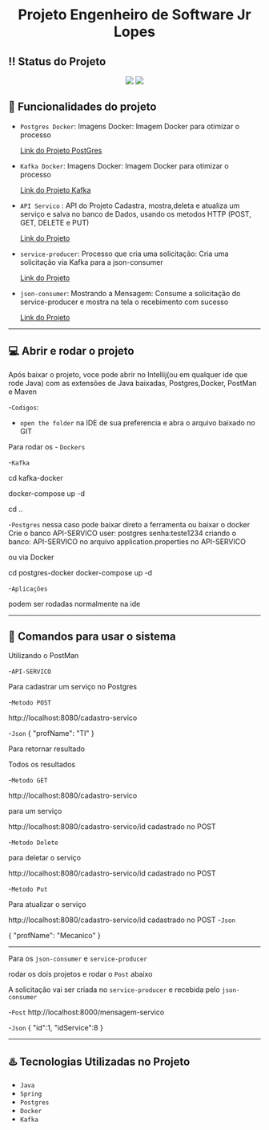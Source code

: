 <h1 align="center"> Projeto Engenheiro de Software Jr Lopes</h1>

## :bangbang: Status do Projeto
<p align="center">
<img src="http://img.shields.io/static/v1?label=STATUS&message=EM%20DESENVOLVIMENTO&color=GREEN&style=for-the-badge"/>
<img src="http://img.shields.io/static/v1?label=STATUS&message=ENTREGUE%20&color=GREEN&style=for-the-badge"/>   
</p>

## :hammer: Funcionalidades do projeto

- `Postgres Docker`: Imagens Docker: 
Imagem Docker para otimizar o processo  

   <a href="https://github.com/gbacharel/Lopes-Teste/tree/master/postgres-docker">Link do Projeto PostGres</a>

- `Kafka Docker`: Imagens Docker: 
Imagem Docker para otimizar o processo  

   <a href="https://github.com/gbacharel/Lopes-Teste/tree/master/kafka-docker">Link do Projeto Kafka</a>

- `API Servico` : API do Projeto
Cadastra, mostra,deleta e atualiza um serviço e salva no banco de Dados, usando os metodos HTTP (POST, GET, DELETE e PUT)

   <a href="https://github.com/gbacharel/Lopes-Teste/tree/master/API-SERVICO">Link do Projeto</a>

- `service-producer`: Processo que cria uma solicitação: 
Cria uma solicitação via Kafka para a json-consumer 

   <a href="https://github.com/gbacharel/Lopes-Teste/tree/master/service-producer">Link do Projeto</a>

- `json-consumer`: Mostrando a Mensagem: 
Consume a solicitação do service-producer e mostra na tela o recebimento com sucesso  

   <a href="https://github.com/gbacharel/Lopes-Teste/tree/master/json-consumer">Link do Projeto</a>

-----------------------------------------------------------------------------------------------------------------------------
## :computer: Abrir e rodar o projeto 
Após baixar o projeto, voce pode abrir no Intellij(ou em qualquer ide que rode Java) 
com as extensões de Java baixadas, Postgres,Docker, PostMan e Maven 

-`Codigos`:

- `open the folder` na IDE de sua preferencia e abra o arquivo baixado no GIT 

Para rodar os - `Dockers`

-`Kafka`

cd kafka-docker

docker-compose up -d 

cd ..

-`Postgres`
nessa caso pode baixar direto a ferramenta ou baixar o docker 
Crie o banco API-SERVICO 
user: postgres 
senha:teste1234
criando o banco: API-SERVICO 
no arquivo application.properties no API-SERVICO 

ou via Docker 

cd postgres-docker 
docker-compose up -d

-`Aplicações`

podem ser rodadas normalmente na ide 

----------------------------------------------------------------------------------------------------------------
## 📀 Comandos para usar o sistema 

Utilizando o PostMan 

-`API-SERVICO`

Para cadastrar um serviço no Postgres 

-`Metodo POST` 

http://localhost:8080/cadastro-servico

-`Json` 
{
    "profName": "TI"
}

Para retornar resultado 

Todos os resultados 

-`Metodo GET` 

http://localhost:8080/cadastro-servico

para um serviço 

http://localhost:8080/cadastro-servico/id cadastrado no POST 

-`Metodo Delete`

para deletar o serviço 

http://localhost:8080/cadastro-servico/id cadastrado no POST 

-`Metodo Put`

Para atualizar o serviço

http://localhost:8080/cadastro-servico/id cadastrado no POST 
-`Json`

{
    "profName": "Mecanico"
}

-------------------------------------------------------------------------------------------------
Para os `json-consumer` e `service-producer`

rodar os dois projetos e rodar o `Post` abaixo 

A solicitação vai ser criada no `service-producer` e recebida pelo `json-consumer`

-`Post` http://localhost:8000/mensagem-servico 

-`Json`
{
    "id":1,
    "idService":8
}

---------------------------------------------------------------------------------------------------

## :hotsprings: Tecnologias Utilizadas no Projeto
-  `Java`
-  `Spring`
-  `Postgres`
-  `Docker`
-  `Kafka`

